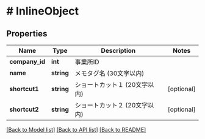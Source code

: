 # # InlineObject

## Properties

Name | Type | Description | Notes
------------ | ------------- | ------------- | -------------
**company_id** | **int** | 事業所ID | 
**name** | **string** | メモタグ名 (30文字以内) | 
**shortcut1** | **string** | ショートカット１ (20文字以内) | [optional] 
**shortcut2** | **string** | ショートカット２ (20文字以内) | [optional] 

[[Back to Model list]](../../README.md#documentation-for-models) [[Back to API list]](../../README.md#documentation-for-api-endpoints) [[Back to README]](../../README.md)


